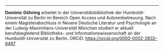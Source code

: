 ---
**Dominic Göhring** arbeitet in der Universitätsbibliothek der Humboldt-Universität zu Berlin im Bereich Open Access und Autorenbetreuung. Nach einem Magisterabschluss in Neuere Deutsche Literatur und Psychologie an der Ludwig-Maximilians-Universität München studiert er aktuell berufsbegleitend Bibliotheks- und Informationswissenschaft an der Humboldt-Universität zu Berlin. ORCiD: <https://orcid.org/0000-0002-2832-6497>